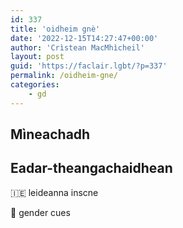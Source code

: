 ```yaml
---
id: 337
title: 'oidheim gnè'
date: '2022-12-15T14:27:47+00:00'
author: 'Crìstean MacMhìcheil'
layout: post
guid: 'https://faclair.lgbt/?p=337'
permalink: /oidheim-gne/
categories:
    - gd
---
```


## Mìneachadh

## Eadar-theangachaidhean

&#x1f1ee;&#x1f1ea; leideanna inscne

&#x1f3f4;&#xe0067;&#xe0062;&#xe0065;&#xe006e;&#xe0067;&#xe007f; gender cues